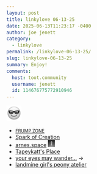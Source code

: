 ```yaml
---
layout: post
title: 𝚕𝚒𝚗𝚔𝚢𝚕𝚘𝚟𝚎 𝟶𝟼-𝟷𝟹-𝟸𝟻
date: 2025-06-13T11:23:17 -0400
author: joe jenett
category:
  - linkylove
permalink: /linkylove-06-13-25/
slug: linkylove-06-13-25
summary: Enjoy!
comments:
  host: toot.community
  username: jenett
  id: 114676775772910946
---
```

<img class="elguy" src="/images/elguy.png" alt="" width="40">
<ul class="linkylove">
	<li><a title="frumpzone" href="https://frump.zone/"><small>FRUMP ZONE</small></a></li>
	<li><a title="Jream" href="https://sparkofcreation.neocities.org/">Spark of Creation</a></li>
	<li><a title="arnes" href="https://arnes.space/">arnes.space</a>  <a href="https://pinboard.in/u:mikael" title="thx mikael!"><img src="/images/mikael.png" width="18" height="18" alt="thx mikael!" class="va-m"></a></li>
	<li><a title="Nicolas" href="https://tapeykatt.neocities.org/">Tapeykatt's Place</a></li>
	<li><a title="kaftofi" href="https://sea-of-colors.neocities.org/">your eyes may wander...</a> <span title="led to link shown below">&#8594;</span></li>
	<li><a title="Nancy" href="https://peony-atelier.j.pl/">landmine girl's peony atelier</a></li>
</ul>

<a href="https://brid.gy/publish/mastodon"></a>